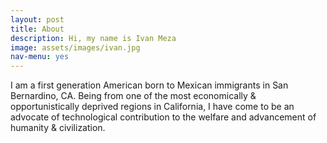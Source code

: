 ```yaml
---
layout: post
title: About
description: Hi, my name is Ivan Meza
image: assets/images/ivan.jpg
nav-menu: yes
---
```


I am a first generation American born to Mexican immigrants in San Bernardino, CA. Being from one of the most economically & opportunistically deprived regions in California, I have come to be an advocate of technological contribution to the welfare and advancement of humanity & civilization.
